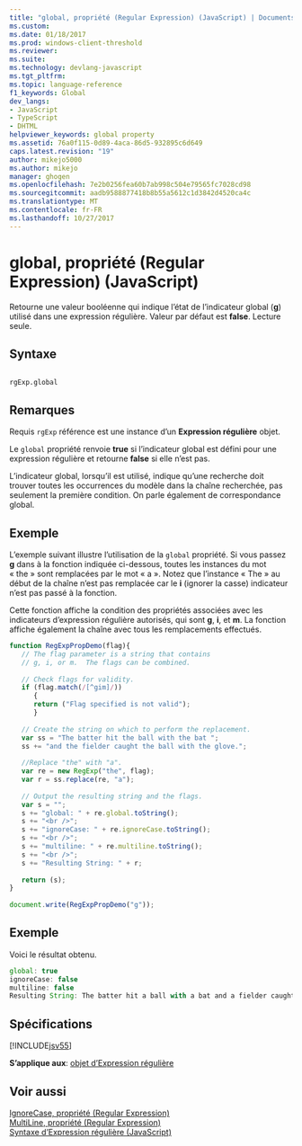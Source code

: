 ```yaml
---
title: "global, propriété (Regular Expression) (JavaScript) | Documents Microsoft"
ms.custom: 
ms.date: 01/18/2017
ms.prod: windows-client-threshold
ms.reviewer: 
ms.suite: 
ms.technology: devlang-javascript
ms.tgt_pltfrm: 
ms.topic: language-reference
f1_keywords: Global
dev_langs:
- JavaScript
- TypeScript
- DHTML
helpviewer_keywords: global property
ms.assetid: 76a0f115-0d89-4aca-86d5-932895c6d649
caps.latest.revision: "19"
author: mikejo5000
ms.author: mikejo
manager: ghogen
ms.openlocfilehash: 7e2b0256fea60b7ab998c504e79565fc7028cd98
ms.sourcegitcommit: aadb9588877418b8b55a5612c1d3842d4520ca4c
ms.translationtype: MT
ms.contentlocale: fr-FR
ms.lasthandoff: 10/27/2017
---
```

# <a name="global-property-regular-expression-javascript"></a>global, propriété (Regular Expression) (JavaScript)
Retourne une valeur booléenne qui indique l’état de l’indicateur global (**g**) utilisé dans une expression régulière. Valeur par défaut est **false**. Lecture seule.  
  
## <a name="syntax"></a>Syntaxe  
  
```  
  
rgExp.global  
```  
  
## <a name="remarks"></a>Remarques  
 Requis `rgExp` référence est une instance d’un **Expression régulière** objet.  
  
 Le `global` propriété renvoie **true** si l’indicateur global est défini pour une expression régulière et retourne **false** si elle n’est pas.  
  
 L’indicateur global, lorsqu’il est utilisé, indique qu’une recherche doit trouver toutes les occurrences du modèle dans la chaîne recherchée, pas seulement la première condition. On parle également de correspondance global.  
  
## <a name="example"></a>Exemple  
 L’exemple suivant illustre l’utilisation de la `global` propriété. Si vous passez **g** dans à la fonction indiquée ci-dessous, toutes les instances du mot « the » sont remplacées par le mot « a ». Notez que l’instance « The » au début de la chaîne n’est pas remplacée car le **i** (ignorer la casse) indicateur n’est pas passé à la fonction.  
  
 Cette fonction affiche la condition des propriétés associées avec les indicateurs d’expression régulière autorisés, qui sont **g**, **i**, et **m**. La fonction affiche également la chaîne avec tous les remplacements effectués.  
  
```JavaScript  
function RegExpPropDemo(flag){  
   // The flag parameter is a string that contains  
   // g, i, or m.  The flags can be combined.  
  
   // Check flags for validity.  
   if (flag.match(/[^gim]/))  
      {  
      return ("Flag specified is not valid");  
      }  
  
   // Create the string on which to perform the replacement.  
   var ss = "The batter hit the ball with the bat ";  
   ss += "and the fielder caught the ball with the glove.";  
  
   //Replace "the" with "a".  
   var re = new RegExp("the", flag);  
   var r = ss.replace(re, "a");          
  
   // Output the resulting string and the flags.  
   var s = "";  
   s += "global: " + re.global.toString();  
   s += "<br />";  
   s += "ignoreCase: " + re.ignoreCase.toString();  
   s += "<br />";  
   s += "multiline: " + re.multiline.toString();  
   s += "<br />";  
   s += "Resulting String: " + r;  
  
   return (s);  
}  
  
document.write(RegExpPropDemo("g"));  
```  
  
## <a name="example"></a>Exemple  
 Voici le résultat obtenu.  
  
```JavaScript  
global: true  
ignoreCase: false  
multiline: false  
Resulting String: The batter hit a ball with a bat and a fielder caught a ball with a glove.  
```  
  
## <a name="requirements"></a>Spécifications  
 [!INCLUDE[jsv55](../../javascript/reference/includes/jsv55-md.md)]  
  
 **S’applique aux**: [objet d’Expression régulière](../../javascript/reference/regular-expression-object-javascript.md)  
  
## <a name="see-also"></a>Voir aussi  
 [IgnoreCase, propriété (Regular Expression)](../../javascript/reference/ignorecase-property-regular-expression-javascript.md)   
 [MultiLine, propriété (Regular Expression)](../../javascript/reference/multiline-property-regular-expression-javascript.md)   
 [Syntaxe d’Expression régulière (JavaScript)](http://msdn.microsoft.com/en-us/ab0766e1-7037-45ed-aa23-706f58358c0e)